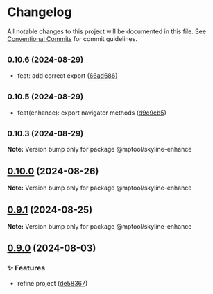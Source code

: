 # Changelog

All notable changes to this project will be documented in this file. See [Conventional Commits](https://conventionalcommits.org) for commit guidelines.

## <small>0.10.6 (2024-08-29)</small>

- feat: add correct export ([66ad686](https://github.com/miniapp-tool/mptool/commit/66ad686))

## <small>0.10.5 (2024-08-29)</small>

- feat(enhance): export navigator methods ([d9c9cb5](https://github.com/miniapp-tool/mptool/commit/d9c9cb5))

## <small>0.10.3 (2024-08-29)</small>

**Note:** Version bump only for package @mptool/skyline-enhance

## [0.10.0](https://github.com/miniapp-tool/mptool/compare/v0.9.1...v0.10.0) (2024-08-26)

**Note:** Version bump only for package @mptool/skyline-enhance

## [0.9.1](https://github.com/miniapp-tool/mptool/compare/v0.9.0...v0.9.1) (2024-08-25)

**Note:** Version bump only for package @mptool/skyline-enhance

## [0.9.0](https://github.com/miniapp-tool/mptool/compare/v0.8.6...v0.9.0) (2024-08-03)

### ✨ Features

- refine project ([de58367](https://github.com/miniapp-tool/mptool/commit/de58367ee7ed52a842db0d1ce31b427fd61cfc34))
